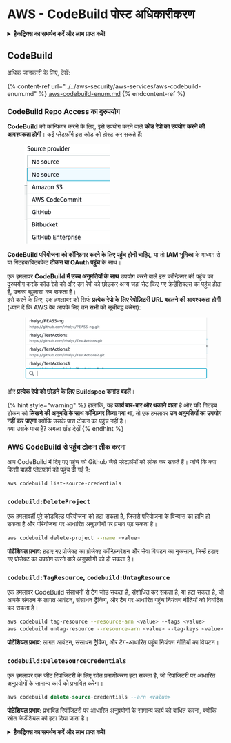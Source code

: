 # AWS - CodeBuild पोस्ट अधिकारीकरण

<details>

<summary><strong>हैकट्रिक्स का समर्थन करें और लाभ प्राप्त करें!</strong></summary>

* यदि आप अपनी कंपनी को **हैकट्रिक्स में विज्ञापित करना चाहते हैं** या यदि आप **PEASS के नवीनतम संस्करण देखना चाहते हैं या HackTricks को PDF में डाउनलोड करना चाहते हैं** तो [**सदस्यता योजनाएं**](https://github.com/sponsors/carlospolop) देखें!
* [**आधिकारिक PEASS और HackTricks स्वैग**](https://peass.creator-spring.com) प्राप्त करें
* [**The PEASS Family**](https://opensea.io/collection/the-peass-family) की खोज करें, हमारा एकल [**NFTs**](https://opensea.io/collection/the-peass-family) संग्रह
* **💬 [**Discord समूह**](https://discord.gg/hRep4RUj7f) या [**टेलीग्राम समूह**](https://t.me/peass) में शामिल हों या मुझे **ट्विटर** 🐦 [**@carlospolopm**](https://twitter.com/carlospolopm)** का** **अनुसरण** करें।**
* **अपने हैकिंग ट्रिक्स साझा करें,** [**HackTricks**](https://github.com/carlospolop/hacktricks) और [**HackTricks Cloud**](https://github.com/carlospolop/hacktricks-cloud) github repos में PR जमा करके।

</details>

## CodeBuild

अधिक जानकारी के लिए, देखें:

{% content-ref url="../../aws-security/aws-services/aws-codebuild-enum.md" %}
[aws-codebuild-enum.md](../../aws-security/aws-services/aws-codebuild-enum.md)
{% endcontent-ref %}

### CodeBuild Repo Access का दुरुपयोग

**CodeBuild** को कॉन्फ़िगर करने के लिए, इसे उपयोग करने वाले **कोड रेपो का उपयोग करने की आवश्यकता होगी**। कई प्लेटफ़ॉर्म इस कोड को होस्ट कर सकते हैं:

<figure><img src="../../../.gitbook/assets/image (3) (5).png" alt=""><figcaption></figcaption></figure>

**CodeBuild परियोजना को कॉन्फ़िगर करने के लिए पहुंच होनी चाहिए**, या तो **IAM भूमिका** के माध्यम से या गिटहब/बिटबकेट **टोकन या OAuth पहुंच** के साथ।

एक हमलावर **CodeBuild में उच्च अनुमतियों के साथ** उपयोग करने वाले इस कॉन्फ़िगर की पहुंच का दुरुपयोग करके कॉड रेपो को और उन रेपो को छोड़कर अन्य जहां सेट किए गए क्रेडेंशियल्स का पहुंच होता है, उनका खुलासा कर सकता है।\
इसे करने के लिए, एक हमलावर को सिर्फ **प्रत्येक रेपो के लिए रेपोज़िटरी URL बदलने की आवश्यकता होगी** (ध्यान दें कि AWS वेब आपके लिए उन सभी को सूचीबद्ध करेगा):

<figure><img src="../../../.gitbook/assets/image (11).png" alt=""><figcaption></figcaption></figure>

और **प्रत्येक रेपो को छोड़ने के लिए Buildspec कमांड बदलें**।

{% hint style="warning" %}
हालांकि, यह **कार्य बार-बार और थकाने वाला** है और यदि गिटहब टोकन को **लिखने की अनुमति के साथ कॉन्फ़िगर किया गया था**, तो एक हमलावर **उन अनुमतियों का उपयोग नहीं कर पाएगा** क्योंकि उसके पास टोकन का पहुंच नहीं है।\
क्या उसके पास है? अगला खंड देखें
{% endhint %}

### AWS CodeBuild से पहुंच टोकन लीक करना

आप CodeBuild में दिए गए पहुंच को Github जैसे प्लेटफ़ॉर्मों को लीक कर सकते हैं। जांचें कि क्या किसी बाहरी प्लेटफ़ॉर्म को पहुंच दी गई है:
```bash
aws codebuild list-source-credentials
```
### `codebuild:DeleteProject`

एक हमलावर्ती पूरे कोडबिल्ड परियोजना को हटा सकता है, जिससे परियोजना के विन्यास का हानि हो सकता है और परियोजना पर आधारित अनुप्रयोगों पर प्रभाव पड़ सकता है।
```bash
aws codebuild delete-project --name <value>
```
**पोटेंशियल प्रभाव**: हटाए गए प्रोजेक्ट का प्रोजेक्ट कॉन्फ़िगरेशन और सेवा विघटन का नुकसान, जिन्हें हटाए गए प्रोजेक्ट का उपयोग करने वाले अनुप्रयोगों को हो सकता है।

### `codebuild:TagResource`, `codebuild:UntagResource`

एक हमलावर CodeBuild संसाधनों से टैग जोड़ सकता है, संशोधित कर सकता है, या हटा सकता है, जो आपके संगठन के लागत आवंटन, संसाधन ट्रैकिंग, और टैग पर आधारित पहुंच नियंत्रण नीतियों को विघटित कर सकता है।
```bash
aws codebuild tag-resource --resource-arn <value> --tags <value>
aws codebuild untag-resource --resource-arn <value> --tag-keys <value>
```
**पोटेंशियल प्रभाव**: लागत आवंटन, संसाधन ट्रैकिंग, और टैग-आधारित पहुंच नियंत्रण नीतियों का विघटन।

### `codebuild:DeleteSourceCredentials`

एक हमलावर एक जीट रिपॉजिटरी के लिए स्रोत प्रमाणीकरण हटा सकता है, जो रिपॉजिटरी पर आधारित अनुप्रयोगों के सामान्य कार्य को प्रभावित करेगा।
```sql
aws codebuild delete-source-credentials --arn <value>
```
**पोटेंशियल प्रभाव**: प्रभावित रिपॉजिटरी पर आधारित अनुप्रयोगों के सामान्य कार्य को बाधित करना, क्योंकि स्रोत क्रेडेंशियल को हटा दिया जाता है।

<details>

<summary><strong>हैकट्रिक्स का समर्थन करें और लाभ प्राप्त करें!</strong></summary>

* यदि आप अपनी कंपनी को **हैकट्रिक्स में विज्ञापित करना चाहते हैं** या यदि आप **PEASS के नवीनतम संस्करण देखना चाहते हैं या HackTricks को पीडीएफ में डाउनलोड करना चाहते हैं** तो [**सदस्यता योजनाएं**](https://github.com/sponsors/carlospolop) देखें!
* [**आधिकारिक PEASS और HackTricks स्वैग**](https://peass.creator-spring.com) प्राप्त करें
* [**The PEASS Family**](https://opensea.io/collection/the-peass-family) की खोज करें, हमारा एकल [**NFTs**](https://opensea.io/collection/the-peass-family) संग्रह
* **💬 [**Discord समूह**](https://discord.gg/hRep4RUj7f) या [**टेलीग्राम समूह**](https://t.me/peass) में शामिल हों या मुझे ट्विटर पर फ़ॉलो करें** 🐦 [**@carlospolopm**](https://twitter.com/carlospolopm)**.**
* **हैकिंग ट्रिक्स साझा करें,** [**HackTricks**](https://github.com/carlospolop/hacktricks) और [**HackTricks Cloud**](https://github.com/carlospolop/hacktricks-cloud) github repos में पीआर जमा करके।

</details>
